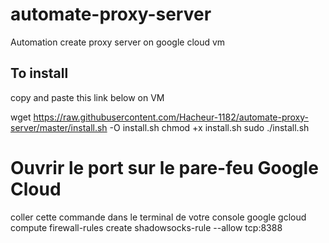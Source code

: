 # automate-proxy-server
Automation create proxy server on google cloud vm
## To install 
copy and paste this link below on VM

wget https://raw.githubusercontent.com/Hacheur-1182/automate-proxy-server/master/install.sh -O install.sh
chmod +x install.sh
sudo ./install.sh

# Ouvrir le port sur le pare-feu Google Cloud
coller cette commande dans le terminal de votre console google
gcloud compute firewall-rules create shadowsocks-rule --allow tcp:8388
